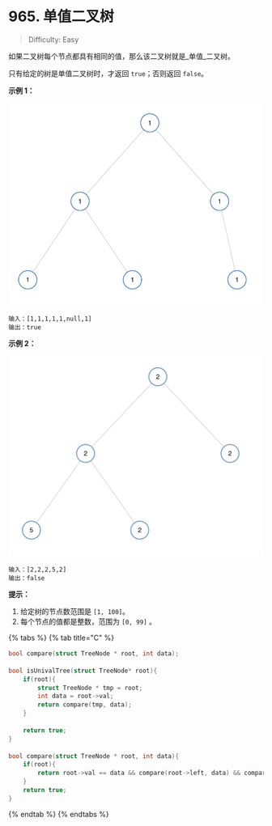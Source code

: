 # 965. 单值二叉树

> Difficulty: Easy

如果二叉树每个节点都具有相同的值，那么该二叉树就是_单值_二叉树。

只有给定的树是单值二叉树时，才返回 `true`；否则返回 `false`。

**示例 1：**

![](../.gitbook/assets/image%20%287%29.png)

```text
输入：[1,1,1,1,1,null,1]
输出：true
```

**示例 2：**

![](../.gitbook/assets/image%20%2811%29.png)

```text
输入：[2,2,2,5,2]
输出：false
```

**提示：**

1. 给定树的节点数范围是 `[1, 100]`。
2. 每个节点的值都是整数，范围为 `[0, 99]` 。

{% tabs %}
{% tab title="C" %}
```c
bool compare(struct TreeNode * root, int data);

bool isUnivalTree(struct TreeNode* root){
    if(root){
        struct TreeNode * tmp = root;
        int data = root->val;
        return compare(tmp, data);
    }

    return true;
}

bool compare(struct TreeNode * root, int data){
    if(root){
        return root->val == data && compare(root->left, data) && compare(root->right, data);
    }
    return true;
}
```
{% endtab %}
{% endtabs %}

